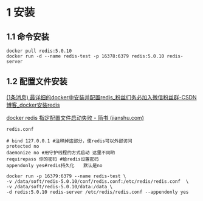 



# 1 安装

## 1.1 命令安装

```shell
docker pull redis:5.0.10
docker run -d --name redis-test -p 16378:6379 redis:5.0.10 redis-server
```



## 1.2 配置文件安装

[(1条消息) 最详细的docker中安装并配置redis_粉丝们务必加入微信粉丝群-CSDN博客_docker安装redis](https://truedei.blog.csdn.net/article/details/106418353?utm_medium=distribute.pc_relevant_t0.none-task-blog-BlogCommendFromBaidu-1.control&depth_1-utm_source=distribute.pc_relevant_t0.none-task-blog-BlogCommendFromBaidu-1.control)

[docker redis 指定配置文件启动失败 - 简书 (jianshu.com)](https://www.jianshu.com/p/8324e0ce35bc)

```shell
redis.conf

# bind 127.0.0.1 #注释掉这部分，使redis可以外部访问
protected no
daemonize no #用守护线程的方式启动 这里不同哟
requirepass 你的密码 #给redis设置密码
appendonly yes#redis持久化　　默认是no
```

```
docker run -p 16379:6379 --name redis-test \
-v /data/soft/redis-5.0.10/conf/redis.conf:/etc/redis/redis.conf  \
-v /data/soft/redis-5.0.10/data:/data \
-d redis:5.0.10 redis-server /etc/redis/redis.conf --appendonly yes
```

